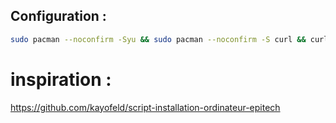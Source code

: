 ## Configuration :
```bash
sudo pacman --noconfirm -Syu && sudo pacman --noconfirm -S curl && curl -fsSL https://raw.githubusercontent.com/C2-H6/setup/main/setup.sh -o setup.sh && chmod +x setup.sh && ./setup.sh
```


# inspiration :
https://github.com/kayofeld/script-installation-ordinateur-epitech